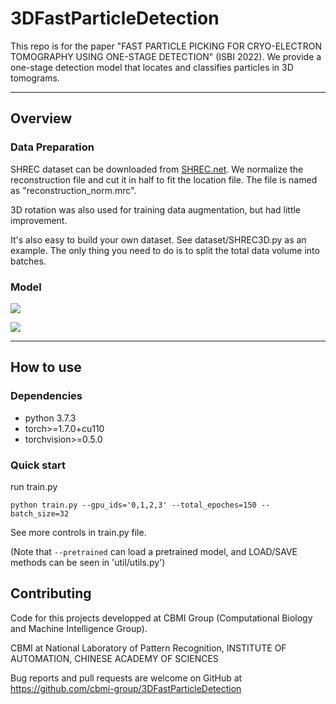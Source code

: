 # 3DFastParticleDetection
This repo is for the paper "FAST PARTICLE PICKING FOR CRYO-ELECTRON TOMOGRAPHY USING ONE-STAGE DETECTION" (ISBI 2022). We provide a one-stage detection model that locates and classifies particles in 3D tomograms. 

---

## Overview

### Data Preparation

SHREC dataset can be downloaded from [SHREC.net](https://www.shrec.net/cryo-et/2020/). We normalize the reconstruction file and cut it in half to fit the location file. The file is named as "reconstruction_norm.mrc". 

3D rotation was also used for training data augmentation, but had little improvement. 

It's also easy to build your own dataset. See dataset/SHREC3D.py as an example. The only thing you need to do is to split the total data volume into batches. 

### Model

![](https://github.com/cbmi-group/3DFastParticleDetection/fig/Fig1.PNG)

![](https://github.com/cbmi-group/3DFastParticleDetection/fig/Fig2.PNG)

---

## How to use

### Dependencies
  - python 3.7.3
  - torch>=1.7.0+cu110
  - torchvision>=0.5.0

### Quick start 
run train.py
```
python train.py --gpu_ids='0,1,2,3' --total_epoches=150 --batch_size=32
```
See more controls in train.py file. 

(Note that `--pretrained` can load a pretrained model, and LOAD/SAVE methods can be seen in 'util/utils.py')


## Contributing 
Code for this projects developped at CBMI Group (Computational Biology and Machine Intelligence Group).

CBMI at National Laboratory of Pattern Recognition, INSTITUTE OF AUTOMATION, CHINESE ACADEMY OF SCIENCES

Bug reports and pull requests are welcome on GitHub at https://github.com/cbmi-group/3DFastParticleDetection